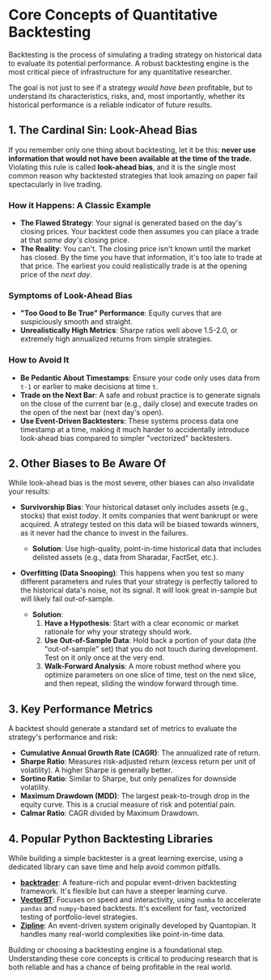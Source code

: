 # Core Concepts of Quantitative Backtesting

Backtesting is the process of simulating a trading strategy on historical data to evaluate its potential performance. A robust backtesting engine is the most critical piece of infrastructure for any quantitative researcher.

The goal is not just to see if a strategy *would have been* profitable, but to understand its characteristics, risks, and, most importantly, whether its historical performance is a reliable indicator of future results.

## 1. The Cardinal Sin: Look-Ahead Bias

If you remember only one thing about backtesting, let it be this: **never use information that would not have been available at the time of the trade.** Violating this rule is called **look-ahead bias**, and it is the single most common reason why backtested strategies that look amazing on paper fail spectacularly in live trading.

### How it Happens: A Classic Example
- **The Flawed Strategy**: Your signal is generated based on the day's closing prices. Your backtest code then assumes you can place a trade at that *same day's* closing price.
- **The Reality**: You can't. The closing price isn't known until the market has closed. By the time you have that information, it's too late to trade at that price. The earliest you could realistically trade is at the opening price of the *next day*.

### Symptoms of Look-Ahead Bias
- **"Too Good to Be True" Performance**: Equity curves that are suspiciously smooth and straight.
- **Unrealistically High Metrics**: Sharpe ratios well above 1.5-2.0, or extremely high annualized returns from simple strategies.

### How to Avoid It
- **Be Pedantic About Timestamps**: Ensure your code only uses data from `t-1` or earlier to make decisions at time `t`.
- **Trade on the Next Bar**: A safe and robust practice is to generate signals on the close of the current bar (e.g., daily close) and execute trades on the open of the next bar (next day's open).
- **Use Event-Driven Backtesters**: These systems process data one timestamp at a time, making it much harder to accidentally introduce look-ahead bias compared to simpler "vectorized" backtesters.

## 2. Other Biases to Be Aware Of

While look-ahead bias is the most severe, other biases can also invalidate your results:

- **Survivorship Bias**: Your historical dataset only includes assets (e.g., stocks) that exist *today*. It omits companies that went bankrupt or were acquired. A strategy tested on this data will be biased towards winners, as it never had the chance to invest in the failures.
  - **Solution**: Use high-quality, point-in-time historical data that includes delisted assets (e.g., data from Sharadar, FactSet, etc.).

- **Overfitting (Data Snooping)**: This happens when you test so many different parameters and rules that your strategy is perfectly tailored to the historical data's noise, not its signal. It will look great in-sample but will likely fail out-of-sample.
  - **Solution**:
    1.  **Have a Hypothesis**: Start with a clear economic or market rationale for why your strategy should work.
    2.  **Use Out-of-Sample Data**: Hold back a portion of your data (the "out-of-sample" set) that you do not touch during development. Test on it only once at the very end.
    3.  **Walk-Forward Analysis**: A more robust method where you optimize parameters on one slice of time, test on the next slice, and then repeat, sliding the window forward through time.

## 3. Key Performance Metrics

A backtest should generate a standard set of metrics to evaluate the strategy's performance and risk:

- **Cumulative Annual Growth Rate (CAGR)**: The annualized rate of return.
- **Sharpe Ratio**: Measures risk-adjusted return (excess return per unit of volatility). A higher Sharpe is generally better.
- **Sortino Ratio**: Similar to Sharpe, but only penalizes for downside volatility.
- **Maximum Drawdown (MDD)**: The largest peak-to-trough drop in the equity curve. This is a crucial measure of risk and potential pain.
- **Calmar Ratio**: CAGR divided by Maximum Drawdown.

## 4. Popular Python Backtesting Libraries

While building a simple backtester is a great learning exercise, using a dedicated library can save time and help avoid common pitfalls.

-   [**backtrader**](https://www.backtrader.com/): A feature-rich and popular event-driven backtesting framework. It's flexible but can have a steeper learning curve.
-   [**VectorBT**](https://vectorbt.dev/): Focuses on speed and interactivity, using `numba` to accelerate `pandas` and `numpy`-based backtests. It's excellent for fast, vectorized testing of portfolio-level strategies.
-   [**Zipline**](https://www.zipline.io/): An event-driven system originally developed by Quantopian. It handles many real-world complexities like point-in-time data.

Building or choosing a backtesting engine is a foundational step. Understanding these core concepts is critical to producing research that is both reliable and has a chance of being profitable in the real world. 